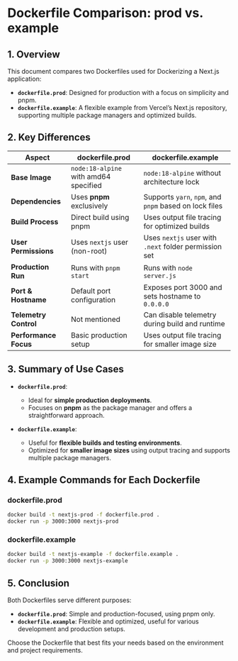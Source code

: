 # **Dockerfile Comparison: prod vs. example**

## **1. Overview**  
This document compares two Dockerfiles used for Dockerizing a Next.js application:  
- **`dockerfile.prod`**: Designed for production with a focus on simplicity and pnpm.  
- **`dockerfile.example`**: A flexible example from Vercel’s Next.js repository, supporting multiple package managers and optimized builds.  

## **2. Key Differences**  

| **Aspect**             | **dockerfile.prod**                    | **dockerfile.example**                                 |
|------------------------|----------------------------------------|--------------------------------------------------------|
| **Base Image**         | `node:18-alpine` with amd64 specified  | `node:18-alpine` without architecture lock             |
| **Dependencies**       | Uses **pnpm** exclusively              | Supports `yarn`, `npm`, and `pnpm` based on lock files |
| **Build Process**      | Direct build using pnpm                | Uses output file tracing for optimized builds          |
| **User Permissions**   | Uses `nextjs` user (non-root)          | Uses `nextjs` user with `.next` folder permission set  |
| **Production Run**     | Runs with `pnpm start`                 | Runs with `node server.js`                             |
| **Port & Hostname**    | Default port configuration             | Exposes port 3000 and sets hostname to `0.0.0.0`       |
| **Telemetry Control**  | Not mentioned                          | Can disable telemetry during build and runtime         |
| **Performance Focus**  | Basic production setup                 | Uses output file tracing for smaller image size        |

## **3. Summary of Use Cases**  

- **`dockerfile.prod`**:  
  - Ideal for **simple production deployments**.  
  - Focuses on **pnpm** as the package manager and offers a straightforward approach.

- **`dockerfile.example`**:  
  - Useful for **flexible builds and testing environments**.  
  - Optimized for **smaller image sizes** using output tracing and supports multiple package managers.

## **4. Example Commands for Each Dockerfile**  

### **dockerfile.prod**  
```bash
docker build -t nextjs-prod -f dockerfile.prod .
docker run -p 3000:3000 nextjs-prod
```

### **dockerfile.example**  
```bash
docker build -t nextjs-example -f dockerfile.example .
docker run -p 3000:3000 nextjs-example
```

## **5. Conclusion**  
Both Dockerfiles serve different purposes:  
- **`dockerfile.prod`**: Simple and production-focused, using pnpm only.  
- **`dockerfile.example`**: Flexible and optimized, useful for various development and production setups.

Choose the Dockerfile that best fits your needs based on the environment and project requirements.
